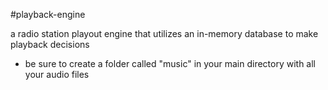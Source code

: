 #playback-engine

a radio station playout engine that utilizes an in-memory database to make playback decisions

- be sure to create a folder called "music" in your main directory with all your audio files

